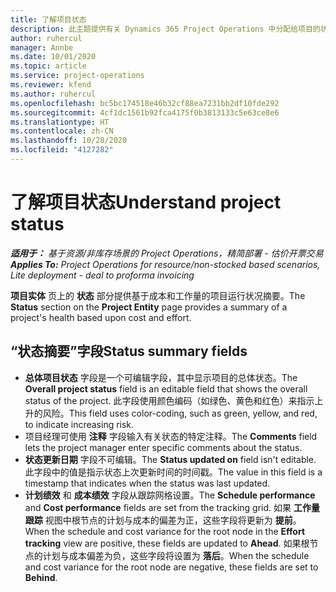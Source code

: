 ```yaml
---
title: 了解项目状态
description: 此主题提供有关 Dynamics 365 Project Operations 中分配给项目的状态的信息。
author: ruhercul
manager: Annbe
ms.date: 10/01/2020
ms.topic: article
ms.service: project-operations
ms.reviewer: kfend
ms.author: ruhercul
ms.openlocfilehash: bc5bc174518e46b32cf88ea7231bb2df10fde292
ms.sourcegitcommit: 4cf1dc1561b92fca4175f0b3813133c5e63ce8e6
ms.translationtype: HT
ms.contentlocale: zh-CN
ms.lasthandoff: 10/28/2020
ms.locfileid: "4127282"
---
```

# <a name="understand-project-status"></a><span data-ttu-id="2dd20-103">了解项目状态</span><span class="sxs-lookup"><span data-stu-id="2dd20-103">Understand project status</span></span>

<span data-ttu-id="2dd20-104">_**适用于：** 基于资源/非库存场景的 Project Operations，精简部署 - 估价开票交易_</span><span class="sxs-lookup"><span data-stu-id="2dd20-104">_**Applies To:** Project Operations for resource/non-stocked based scenarios, Lite deployment - deal to proforma invoicing_</span></span>


<span data-ttu-id="2dd20-105">**项目实体** 页上的 **状态** 部分提供基于成本和工作量的项目运行状况摘要。</span><span class="sxs-lookup"><span data-stu-id="2dd20-105">The **Status** section on the **Project Entity** page provides a summary of a project's health based upon cost and effort.</span></span>


## <a name="status-summary-fields"></a><span data-ttu-id="2dd20-106">“状态摘要”字段</span><span class="sxs-lookup"><span data-stu-id="2dd20-106">Status summary fields</span></span>

- <span data-ttu-id="2dd20-107">**总体项目状态** 字段是一个可编辑字段，其中显示项目的总体状态。</span><span class="sxs-lookup"><span data-stu-id="2dd20-107">The **Overall project status** field is an editable field that shows the overall status of the project.</span></span> <span data-ttu-id="2dd20-108">此字段使用颜色编码（如绿色、黄色和红色）来指示上升的风险。</span><span class="sxs-lookup"><span data-stu-id="2dd20-108">This field uses color-coding, such as green, yellow, and red, to indicate increasing risk.</span></span> 
- <span data-ttu-id="2dd20-109">项目经理可使用 **注释** 字段输入有关状态的特定注释。</span><span class="sxs-lookup"><span data-stu-id="2dd20-109">The **Comments** field lets the project manager enter specific comments about the status.</span></span> 
- <span data-ttu-id="2dd20-110">**状态更新日期** 字段不可编辑。</span><span class="sxs-lookup"><span data-stu-id="2dd20-110">The **Status updated on** field isn't editable.</span></span> <span data-ttu-id="2dd20-111">此字段中的值是指示状态上次更新时间的时间戳。</span><span class="sxs-lookup"><span data-stu-id="2dd20-111">The value in this field is a timestamp that indicates when the status was last updated.</span></span>
- <span data-ttu-id="2dd20-112">**计划绩效** 和 **成本绩效** 字段从跟踪网格设置。</span><span class="sxs-lookup"><span data-stu-id="2dd20-112">The **Schedule performance** and **Cost performance** fields are set from the tracking grid.</span></span> <span data-ttu-id="2dd20-113">如果 **工作量跟踪** 视图中根节点的计划与成本的偏差为正，这些字段将更新为 **提前**。</span><span class="sxs-lookup"><span data-stu-id="2dd20-113">When the schedule and cost variance for the root node in the **Effort tracking** view are positive, these fields are updated to **Ahead**.</span></span> <span data-ttu-id="2dd20-114">如果根节点的计划与成本偏差为负，这些字段将设置为 **落后**。</span><span class="sxs-lookup"><span data-stu-id="2dd20-114">When the schedule and cost variance for the root node are negative, these fields are set to **Behind**.</span></span>

